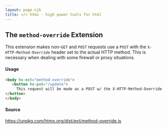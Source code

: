 ```yaml
---
layout: page.njk
title: </> htmx - high power tools for html
---
```


## The `method-override` Extension

This extension makes non-`GET` and `POST` requests use a `POST` with the `X-HTTP-Method-Override` header set to the
actual HTTP method.  This is necessary when dealing with some firewall or proxy situations.

#### Usage

```html
<body hx-ext="method-override">
   <button hx-put="/update">
     This request will be made as a POST w/ the X-HTTP-Method-Override Header Set
</button>
</body>
```

#### Source

<https://unpkg.com/htmx.org/dist/ext/method-override.js>


